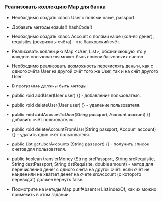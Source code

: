 ### Реализовать коллекцию Map для банка

* Необходимо создать класс User с полями name, passport.
 
* Добавить методы eqauls() hashCode()

* Необходимо создать класс Account с полями value (кол-во денег), requisites (реквизиты счёта) - это банковский счёт.

* Реализовать коллекцию Map <User, List<Account>>, обозначающую что у каждого пользователя может быть список банковских счетов.

* Необходимо реализовать возможность перечислять деньги, как с одного счёта User на другой счёт того же User, так и на счёт другого User.

* В программе должны быть методы:

* public void addUser(User user) {} - добавление пользователя.

* public void deleteUser(User user) {} - удаление пользователя.

* public void addAccountToUser(String passport, Account account) {} - добавить счёт пользователю.
 
* public void deleteAccountFromUser(String passport, Account account) {} - удалить один счёт пользователя.

* public List<Accounts> getUserAccounts (String passport) {} - получить список счетов для пользователя.

* public boolean transferMoney (String srcPassport, String srcRequisite, String destPassport, String dstRequisite, double amount) - метод для перечисления денег с одного счёта на другой счёт:
если счёт не найден или не хватает денег на счёте srcAccount (с которого переводят) должен вернуть false.
 
* Посмотрите на методы Map.putIfAbsent и List.indexOf, как их можно применить в этом задании.